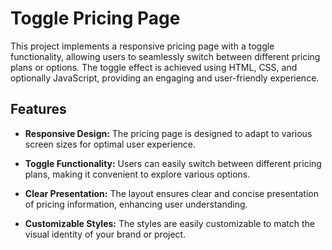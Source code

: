 # Toggle Pricing Page

This project implements a responsive pricing page with a toggle functionality, allowing users to seamlessly switch between different pricing plans or options. The toggle effect is achieved using HTML, CSS, and optionally JavaScript, providing an engaging and user-friendly experience.

## Features

- **Responsive Design:** The pricing page is designed to adapt to various screen sizes for optimal user experience.

- **Toggle Functionality:** Users can easily switch between different pricing plans, making it convenient to explore various options.

- **Clear Presentation:** The layout ensures clear and concise presentation of pricing information, enhancing user understanding.

- **Customizable Styles:** The styles are easily customizable to match the visual identity of your brand or project.


